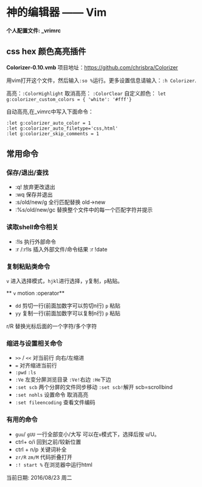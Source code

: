 # 神的编辑器 —— Vim 

**个人配置文件: _vrimrc**

## css hex 颜色高亮插件

**Colorizer-0.10.vmb**
项目地址：https://github.com/chrisbra/Colorizer

用vim打开这个文件，然后输入`:so %`运行。更多设置信息请输入：`:h Colorizer`.

高亮：`:ColorHighlight`
取消高亮： `:ColorClear`
自定义颜色： `let g:colorizer_custom_colors = { 'white': '#fff'}`

自动高亮,在_vimrc中写入下面命令：
```
:let g:colorizer_auto_color = 1
:let g:colorizer_auto_filetype='css,html'
:let g:colorizer_skip_comments = 1
```

## 常用命令

### 保存/退出/查找

- :q! 放弃更改退出
- :wq 保存并退出
- :s/old/new/g 全行匹配替换 old->new
- :%s/old/new/gc 替换整个文件中的每一个匹配字符并提示

### 读取shell命令相关

- :!ls 执行外部命令
- :r <filename> /:r!ls 插入外部文件/命令结果 :r !date

### 复制粘贴类命令
`v` 进入选择模式，`hjkl`进行选择，`y`复制，`p`粘贴。

** `v` motion :operator**

- `dd` 剪切一行(前面加数字可以剪切n行)  `p` 粘贴
- `yy` 复制一行(前面加数字可以复制n行)  `p` 粘贴

r/R 替换光标后面的一个字符/多个字符

### 缩进与设置相关命令

- `>>` / `<<` 对当前行 向右/左缩进
- `=` 对齐缩进当前行
- `:pwd` `:ls` 
- `:Ve` 左变分屏浏览目录 `:Ve!`右边 `:He`下边
- `:set scb` 两个分屏的文件同步移动 `:set scb!`解开  scb=scrollbind
- `:set nohls`  设置命令 取消高亮
- `:set fileencoding` 查看文件编码

### 有用的命令
- `guu`/ `gUU` 一行全部变小/大写 可以在`v`模式下，选择后按 u/U。
- ctrl+ o/i 回到之前/较新位置
- ctrl + n/p 关键词补全
- `zr/R` `zm/M` 代码折叠打开 
- `:! start %` 在浏览器中运行html


当前日期: 2016/08/23 周二 

